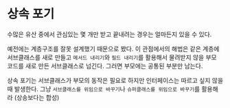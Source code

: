 # 상속 포기

수많은 유산 중에서 관심있는 몇 개만 받고 끝내려는 경우는 얼마든지 있을 수 있다.

예전에는 계층구조를 잘못 설계했기 때문으로 봤다. 이 관점에서의 해법은 같은 계층에 서브클래스를 새로 만들고 `메서드 내리기`와 `필드 내리기`를 활용해서 물려받지 않을 부모 코드를 새로 만든 서브클래스로 넘긴다. 그러면 부모에는 공통된 부분만 남는다.

상속 포기는 서브클래스가 부모의 동작은 필요로 하지만 인터페이스는 따르고 싶지 않을때 발생한다. 그냥 `서브클래스를 위임으로 바꾸기`나 `슈퍼클래스를 위임으로 바꾸기`를 활용해라 (상송보다는 합성)

